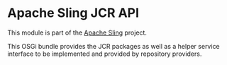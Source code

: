# Apache Sling JCR API

This module is part of the [Apache Sling](https://sling.apache.org) project.

This OSGi bundle provides the JCR packages as
well as a helper service interface to be implemented and
provided by repository providers.
